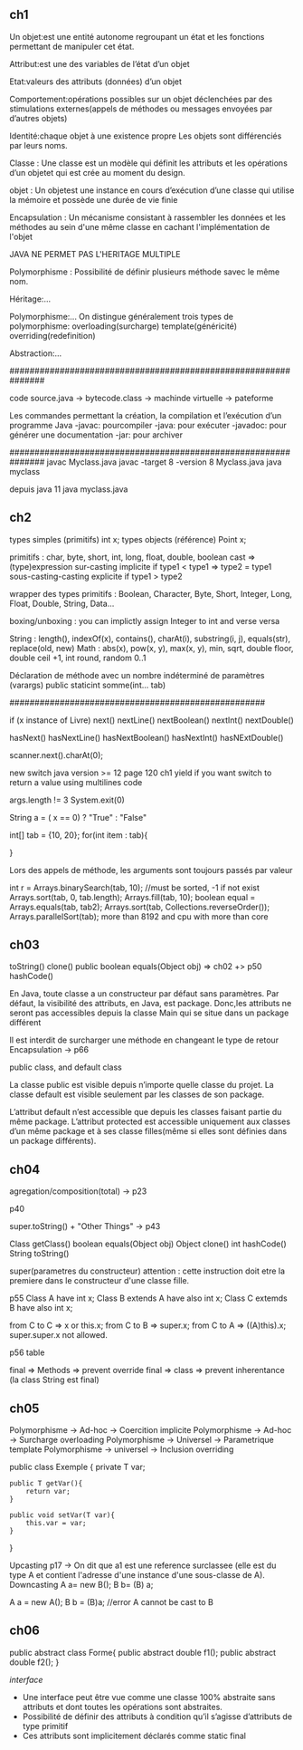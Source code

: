 ## ch1
Un objet:est une entité autonome regroupant un état et les fonctions permettant de manipuler cet état.

Attribut:est une des variables de l’état d’un objet

Etat:valeurs des attributs (données) d’un objet

Comportement:opérations possibles sur un objet déclenchées par des stimulations externes(appels de méthodes ou messages envoyées par d’autres objets)

Identité:chaque objet à une existence propre Les objets sont différenciés par leurs noms.

Classe : Une classe est un modèle qui définit les attributs et les opérations d’un objetet qui est crée au moment du design.

objet : Un objetest une instance en cours d’exécution d’une classe qui utilise la mémoire et possède une durée de vie finie

Encapsulation : Un mécanisme consistant à rassembler les données et les méthodes au sein d'une même classe en cachant l'implémentation de l'objet

JAVA NE PERMET PAS L'HERITAGE MULTIPLE

Polymorphisme : Possibilité de définir plusieurs méthode savec le même nom.

Héritage:...

Polymorphisme:...
On distingue généralement trois types de polymorphisme:
overloading(surcharge)
template(généricité)
overriding(redefinition)

Abstraction:...

###############################################################

code source.java -> bytecode.class -> machinde virtuelle -> pateforme

Les commandes permettant la création, la compilation et l’exécution d’un programme Java
-javac: pourcompiler
-java: pour exécuter
-javadoc: pour générer une documentation
-jar: pour archiver

###############################################################
javac Myclass.java
javac -target 8 -version 8 Myclass.java
java myclass

depuis java 11
java myclass.java

## ch2
types simples (primitifs) int x;
types objects (référence) Point x;

primitifs : char, byte, short, int, long, float, double, boolean
cast => (type)expression
sur-casting implicite if type1 < type1 => type2 = type1 
sous-casting-casting explicite if type1 > type2

wrapper des types primitifs :
Boolean, Character, Byte, Short, Integer, Long, Float, Double, String, Data...

boxing/unboxing : you can implictly assign Integer to int and verse versa

String : length(), indexOf(x), contains(), charAt(i), substring(i, j), equals(str), replace(old, new)
Math : abs(x), pow(x, y), max(x, y), min, sqrt, double floor, double ceil +1, int round, random 0..1

Déclaration de méthode avec un nombre indéterminé de paramètres (varargs)
public staticint somme(int... tab)

###################################################

if (x instance of Livre)
next()
nextLine()
nextBoolean()
nextInt()
nextDouble()

hasNext()
hasNextLine()
hasNextBoolean()
hasNextInt()
hasNExtDouble()

scanner.next().charAt(0);

new switch java version >= 12
page 120 ch1
yield if you want switch to return a value using multilines code

args.length != 3
System.exit(0)

String a = ( x == 0) ? "True" : "False"

int[] tab = {10, 20};
for(int item : tab){

}


Lors des appels de méthode, les arguments sont toujours passés par valeur

int r = Arrays.binarySearch(tab, 10); //must be sorted, -1 if not exist
Arrays.sort(tab, 0, tab.length);
Arrays.fill(tab, 10);
boolean equal = Arrays.equals(tab, tab2);
Arrays.sort(tab, Collections.reverseOrder());
Arrays.parallelSort(tab); more than 8192 and cpu with more than core


## ch03

toString()
clone()
public boolean equals(Object obj) => ch02 +> p50
hashCode()

En Java, toute classe a un constructeur par défaut sans paramètres.
Par défaut, la visibilité des attributs, en Java, est package.
Donc,les attributs ne seront pas accessibles depuis la classe Main qui se situe dans un package différent

Il est interdit de surcharger une méthode en changeant le type de retour
Encapsulation -> p66

public class, and default class

La classe public est visible depuis n’importe quelle classe du projet.
La classe default est visible seulement par les classes de son package.

L’attribut default n’est accessible que depuis les classes faisant partie du même package.
L’attribut protected est accessible uniquement aux classes d’un même package et à ses classe filles(même si elles sont définies dans un package différents).

## ch04
agregation/composition(total) -> p23

p40

super.toString() + "Other Things" -> p43

Class getClass()
boolean equals(Object obj)
Object clone()
int hashCode()
String toString()

super(parametres du constructeur)
attention : cette instruction doit etre la premiere dans le constructeur d'une classe fille.

p55
Class A have int x;
Class B extends A have also int x;
Class C extemds B have also int x;

from C to C => x or this.x;
from C to B => super.x;
from C to A => ((A)this).x;
super.super.x not allowed.

p56 table

final => Methods => prevent override
final => class => prevent inherentance (la class String est final)

## ch05

Polymorphisme -> Ad-hoc -> Coercition  implicite
Polymorphisme -> Ad-hoc -> Surcharge overloading
Polymorphisme -> Universel -> Parametrique template
Polymorphisme -> universel -> Inclusion overriding

public class Exemple <T> {
    private T var;

    public T getVar(){
        return var;
    }

    public void setVar(T var){
        this.var = var;
    }
}

Upcasting
p17 -> On dit que a1 est une reference surclassee (elle est du type A et contient l'adresse d'une instance
d'une sous-classe de A).
Downcasting
A a= new B();
B b= (B) a;

A a = new A();
B b = (B)a; //error A cannot be cast to B

## ch06

public abstract class Forme{
    public abstract double f1();
    public abstract double f2();
}

*interface*
- Une interface peut être vue comme une classe 100% abstraite sans attributs et dont toutes les opérations sont abstraites.
- Possibilité de définir des attributs à condition qu’il s’agisse d’attributs de type primitif
- Ces attributs sont implicitement déclarés comme static final

